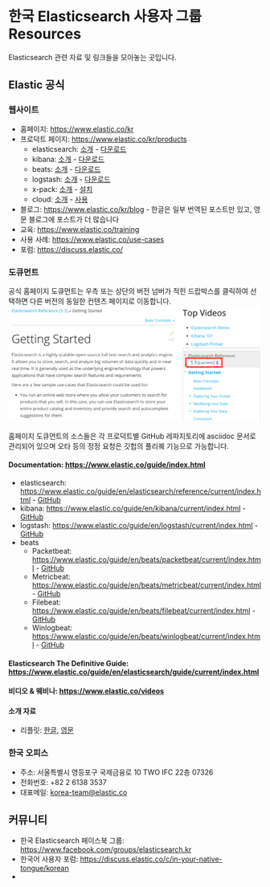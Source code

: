 # 한국 Elasticsearch 사용자 그룹 Resources

Elasticsearch 관련 자료 및 링크들을 모아놓는 곳입니다.

## Elastic 공식
### 웹사이트
- 홈페이지: https://www.elastic.co/kr
- 프로덕트 페이지: https://www.elastic.co/kr/products
  - elasticsearch: [소개](https://www.elastic.co/kr/products/elasticsearch) - [다운로드](https://www.elastic.co/kr/downloads/elasticsearch)
  - kibana: [소개](https://www.elastic.co/kr/products/kibana) - [다운로드](https://www.elastic.co/kr/downloads/kibana)
  - beats: [소개](https://www.elastic.co/kr/products/beats) - [다운로드](https://www.elastic.co/kr/downloads/beats)
  - logstash: [소개](https://www.elastic.co/kr/products/logstash) - [다운로드](https://www.elastic.co/kr/downloads/logstash)
  - x-pack: [소개](https://www.elastic.co/kr/products/x-pack) - [설치](https://www.elastic.co/kr/downloads/x-pack)
  - cloud: [소개](https://www.elastic.co/kr/cloud) - [사용](https://cloud.elastic.co/)
- 블로그: https://www.elastic.co/kr/blog - 한글은 일부 번역된 포스트만 있고, 영문 블로그에 포스트가 더 많습니다
- 교육: https://www.elastic.co/training
- 사용 사례: https://www.elastic.co/use-cases
- 포럼: https://discuss.elastic.co/

### 도큐먼트
공식 홈페이지 도큐먼트는 우측 또는 상단의 버전 넘버가 적힌 드랍박스를 클릭하여 선택하면 다른 버전의 동일한 컨텐츠 페이지로 이동합니다.
![](img/es-doc-select-version.png)

홈페이지 도큐먼트의 소스들은 각 프로덕트별 GitHub 레파지토리에 asciidoc 문서로 관리되어 있으며 오타 등의 정정 요청은 깃헙의 풀리퀘 기능으로 가능합니다.

#### Documentation: https://www.elastic.co/guide/index.html
- elasticsearch: https://www.elastic.co/guide/en/elasticsearch/reference/current/index.html - [GitHub](https://github.com/elastic/elasticsearch/tree/master/docs/reference)
- kibana: https://www.elastic.co/guide/en/kibana/current/index.html - [GitHub](https://github.com/elastic/kibana/tree/master/docs)
- logstash: https://www.elastic.co/guide/en/logstash/current/index.html - [GitHub](https://github.com/elastic/logstash/tree/master/docs)
- beats 
  - Packetbeat: https://www.elastic.co/guide/en/beats/packetbeat/current/index.html - [GitHub](https://github.com/elastic/beats/tree/master/packetbeat/docs)
  - Metricbeat: https://www.elastic.co/guide/en/beats/metricbeat/current/index.html - [GitHub](https://github.com/elastic/beats/tree/master/metricbeat/docs)
  - Filebeat: https://www.elastic.co/guide/en/beats/filebeat/current/index.html - [GitHub](https://github.com/elastic/beats/tree/master/filebeat/docs)
  - Winlogbeat: https://www.elastic.co/guide/en/beats/winlogbeat/current/index.html - [GitHub](https://github.com/elastic/beats/tree/master/winlogbeat/docs)

#### Elasticsearch The Definitive Guide: https://www.elastic.co/guide/en/elasticsearch/guide/current/index.html
#### 비디오 & 웨비나: https://www.elastic.co/videos

#### 소개 자료
- 리플릿: [한글](docs/elastic-stack-leaflet-kr.pdf), [영문](docs/elastic-stack-leaflet-en.pdf)

### 한국 오피스
  - 주소: 서울특별시 영등포구 국제금융로 10 TWO IFC 22층 07326
  - 전화번호: +82 2 6138 3537
  - 대표메일: korea-team@elastic.co

## 커뮤니티
- 한국 Elasticsearch 페이스북 그룹: https://www.facebook.com/groups/elasticsearch.kr
- 한국어 사용자 포럼: https://discuss.elastic.co/c/in-your-native-tongue/korean
- 


